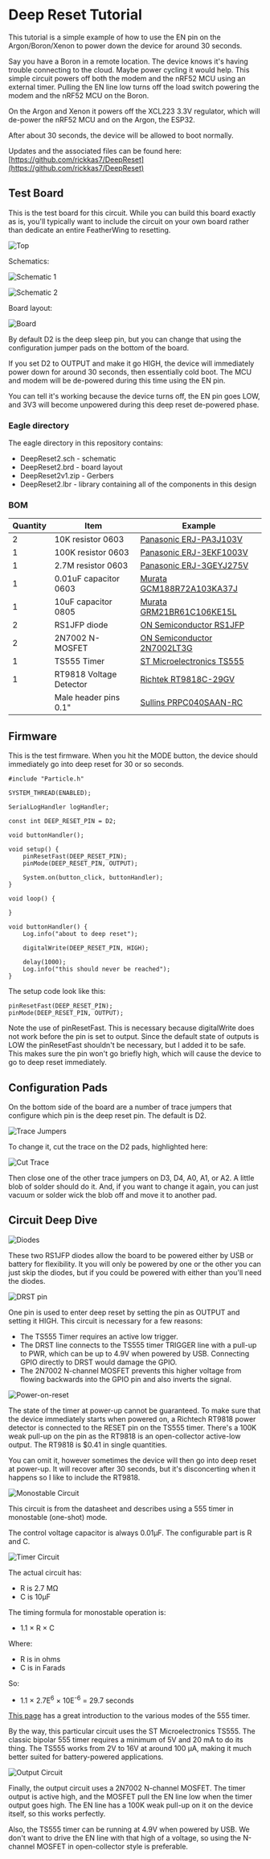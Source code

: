 # Deep Reset Tutorial

This tutorial is a simple example of how to use the EN pin on the Argon/Boron/Xenon to power down the device for around 30 seconds. 

Say you have a Boron in a remote location. The device knows it's having trouble connecting to the cloud. Maybe power cycling it would help. This simple circuit powers off both the modem and the nRF52 MCU using an external timer. Pulling the EN line low turns off the load switch powering the modem and the nRF52 MCU on the Boron.

On the Argon and Xenon it powers off the XCL223 3.3V regulator, which will de-power the nRF52 MCU and on the Argon, the ESP32.

After about 30 seconds, the device will be allowed to boot normally.

Updates and the associated files can be found here:
[https://github.com/rickkas7/DeepReset](https://github.com/rickkas7/DeepReset)

## Test Board

This is the test board for this circuit. While you can build this board exactly as is, you'll typically want to include the circuit on your own board rather than dedicate an entire FeatherWing to resetting.

![Top](images/top.jpg)

Schematics:

![Schematic 1](images/schematic1.png)

![Schematic 2](images/schematic2.png)

Board layout:

![Board](images/board.png)

By default D2 is the deep sleep pin, but you can change that using the configuration jumper pads on the bottom of the board.

If you set D2 to OUTPUT and make it go HIGH, the device will immediately power down for around 30 seconds, then essentially cold boot. The MCU and modem will be de-powered during this time using the EN pin.

You can tell it's working because the device turns off, the EN pin goes LOW, and 3V3 will become unpowered during this deep reset de-powered phase.

### Eagle directory

The eagle directory in this repository contains:

- DeepReset2.sch - schematic
- DeepReset2.brd - board layout
- DeepReset2v1.zip - Gerbers
- DeepReset2.lbr - library containing all of the components in this design

### BOM

| Quantity | Item | Example |
| --- | --- | --- |
| 2 | 10K resistor 0603 | [Panasonic ERJ-PA3J103V](https://www.digikey.com/product-detail/en/panasonic-electronic-components/ERJ-PA3J103V/P10KBZCT-ND/503623) |
| 1 | 100K resistor 0603 | [Panasonic ERJ-3EKF1003V](https://www.digikey.com/product-detail/en/panasonic-electronic-components/ERJ-3EKF1003V/P100KHCT-ND/198110) |
| 1 | 2.7M resistor 0603 | [Panasonic ERJ-3GEYJ275V](https://www.digikey.com/product-detail/en/panasonic-electronic-components/ERJ-3GEYJ275V/P2.7MGCT-ND/282431) | 
| 1 | 0.01uF capacitor 0603 | [Murata GCM188R72A103KA37J](https://www.digikey.com/product-detail/en/murata-electronics-north-america/GCM188R72A103KA37J/490-8028-1-ND/4380313) |
| 1 | 10uF capacitor 0805 | [Murata GRM21BR61C106KE15L](https://www.digikey.com/product-detail/en/murata-electronics-north-america/GRM21BR61C106KE15L/490-3886-1-ND/965928) | 
| 2 | RS1JFP diode | [ON Semiconductor RS1JFP](https://www.digikey.com/product-detail/en/on-semiconductor/RS1JFP/RS1JFPCT-ND/5722970) |
| 2 | 2N7002 N-MOSFET | [ON Semiconductor 2N7002LT3G](https://www.digikey.com/product-detail/en/on-semiconductor/2N7002LT3G/2N7002LT3GOSCT-ND/2704932) |
| 1 | TS555 Timer | [ST Microelectronics TS555](https://www.digikey.com/product-detail/en/stmicroelectronics/TS555IDTTR/497-16404-1-ND/5959811) | 
| 1 | RT9818 Voltage Detector | [Richtek RT9818C-29GV](https://www.digikey.com/product-detail/en/richtek-usa-inc/RT9818C-29GV/1028-1020-1-ND/2470079) |
| | Male header pins 0.1" | [Sullins PRPC040SAAN-RC](https://www.digikey.com/product-detail/en/PRPC040SAAN-RC/S1011EC-40-ND/2775214) |



## Firmware

This is the test firmware. When you hit the MODE button, the device should immediately go into deep reset for 30 or so seconds.

```
#include "Particle.h"

SYSTEM_THREAD(ENABLED);

SerialLogHandler logHandler;

const int DEEP_RESET_PIN = D2;

void buttonHandler();

void setup() {
	pinResetFast(DEEP_RESET_PIN);
	pinMode(DEEP_RESET_PIN, OUTPUT);

	System.on(button_click, buttonHandler);
}

void loop() {

}

void buttonHandler() {
	Log.info("about to deep reset");

	digitalWrite(DEEP_RESET_PIN, HIGH);

	delay(1000);
	Log.info("this should never be reached");
}

```

The setup code look like this:

```
pinResetFast(DEEP_RESET_PIN);
pinMode(DEEP_RESET_PIN, OUTPUT);
```

Note the use of pinResetFast. This is necessary because digitalWrite does not work before the pin is set to output. Since the default state of outputs is LOW the pinResetFast shouldn't be necessary, but I added it to be safe. This makes sure the pin won't go briefly high, which will cause the device to go to deep reset immediately.


## Configuration Pads

On the bottom side of the board are a number of trace jumpers that configure which pin is the deep reset pin. The default is D2.

![Trace Jumpers](images/jumpers.jpg)

To change it, cut the trace on the D2 pads, highlighted here:

![Cut Trace](images/cut-trace.png)

Then close one of the other trace jumpers on D3, D4, A0, A1, or A2. A little blob of solder should do it. And, if you want to change it again, you can just vacuum or solder wick the blob off and move it to another pad.

## Circuit Deep Dive

![Diodes](images/diodes.png)

These two RS1JFP diodes allow the board to be powered either by USB or battery for flexibility. It you will only be powered by one or the other you can just skip the diodes, but if you could be powered with either than you'll need the diodes.


![DRST pin](images/drst-pin.png)

One pin is used to enter deep reset by setting the pin as OUTPUT and setting it HIGH. This circuit is necessary for a few reasons:

- The TS555 Timer requires an active low trigger.
- The DRST line connects to the TS555 timer TRIGGER line with a pull-up to PWR, which can be up to 4.9V when powered by USB. Connecting GPIO directly to DRST would damage the GPIO.
- The 2N7002 N-channel MOSFET prevents this higher voltage from flowing backwards into the GPIO pin and also inverts the signal.

![Power-on-reset](images/por.png)

The state of the timer at power-up cannot be guaranteed. To make sure that the device immediately starts when powered on, a Richtech RT9818 power detector is connected to the RESET pin on the TS555 timer. There's a 100K weak pull-up on the pin as the RT9818 is an open-collector active-low output. The RT9818 is $0.41 in single quantities. 

You can omit it, however sometimes the device will then go into deep reset at power-up. It will recover after 30 seconds, but it's disconcerting when it happens so I like to include the RT9818.

![Monostable Circuit](images/monostable.png)

This circuit is from the datasheet and describes using a 555 timer in monostable (one-shot) mode.

The control voltage capacitor is always 0.01µF. The configurable part is R and C.

![Timer Circuit](images/timer.png)

The actual circuit has:

- R is 2.7 MΩ
- C is 10µF

The timing formula for monostable operation is:

- 1.1 &times; R &times; C

Where:

- R is in ohms
- C is in Farads

So:

- 1.1 &times; 2.7E<sup>6</sup> &times; 10E<sup>-6</sup> = 29.7 seconds 

[This page](https://www.electronics-tutorials.ws/waveforms/555_timer.html) has a great introduction to the various modes of the 555 timer.

By the way, this particular circuit uses the ST Microelectronics TS555. The classic bipolar 555 timer requires a minimum of 5V and 20 mA to do its thing. The TS555 works from 2V to 16V at around 100 µA, making it much better suited for battery-powered applications.

![Output Circuit](images/output.png)

Finally, the output circuit uses a 2N7002 N-channel MOSFET. The timer output is active high, and the MOSFET pull the EN line low when the timer output goes high. The EN line has a 100K weak pull-up on it on the device itself, so this works perfectly.

Also, the TS555 timer can be running at 4.9V when powered by USB. We don't want to drive the EN line with that high of a voltage, so using the N-channel MOSFET in open-collector style is preferable.


